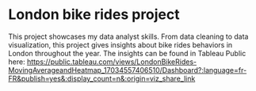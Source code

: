 # London bike rides project

This project showcases my data analyst skills. From data cleaning to data visualization, this project gives insights about bike rides behaviors in London throughout the year. The insights can be found in Tableau Public here: https://public.tableau.com/views/LondonBikeRides-MovingAverageandHeatmap_17034557406510/Dashboard?:language=fr-FR&publish=yes&:display_count=n&:origin=viz_share_link
